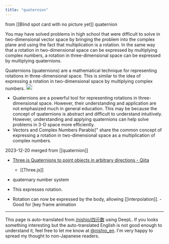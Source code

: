 ```yaml
---
title: "quaternion"
---
```


from  [[Blind spot card with no picture yet]]
quaternion

You may have solved problems in high school that were difficult to solve in two-dimensional vector space by bringing the problem into the complex plane and using the fact that multiplication is a rotation. In the same way that a rotation in two-dimensional space can be expressed by multiplying complex numbers, a rotation in three-dimensional space can be expressed by multiplying quaternions.

Quaternions (quaternions) are a mathematical technique for representing rotations in three-dimensional space. This is similar to the idea of expressing a rotation in two-dimensional space by multiplying complex numbers.
<img src='https://scrapbox.io/api/pages/nishio-en/omni/icon' alt='omni.icon' height="19.5"/>
- Quaternions are a powerful tool for representing rotations in three-dimensional space. However, their understanding and application are not emphasized much in general education. This may be because the concept of quaternions is abstract and difficult to understand intuitively. However, understanding and applying quaternions can help solve problems in 3-D space more efficiently.
- Vectors and Complex Numbers Parable]" share the common concept of expressing a rotation in two-dimensional space as a multiplication of complex numbers.

2023-12-20 merged from  [[quaternion]]
- [Three.js Quaternions to point objects in arbitrary directions - Qiita](https://qiita.com/edo_m18/items/ba2d58f7a0dda4bd8827)
    - [[Three.js]]

- quaternary number system
- This expresses rotation.
- Rotation can now be expressed by the body, allowing [[interpolation]].
        - Good for [key frame animation

---
This page is auto-translated from [/nishio/四元数](https://scrapbox.io/nishio/四元数) using DeepL. If you looks something interesting but the auto-translated English is not good enough to understand it, feel free to let me know at [@nishio_en](https://twitter.com/nishio_en). I'm very happy to spread my thought to non-Japanese readers.
